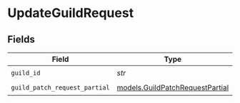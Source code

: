 # UpdateGuildRequest


## Fields

| Field                                                                    | Type                                                                     | Required                                                                 | Description                                                              |
| ------------------------------------------------------------------------ | ------------------------------------------------------------------------ | ------------------------------------------------------------------------ | ------------------------------------------------------------------------ |
| `guild_id`                                                               | *str*                                                                    | :heavy_check_mark:                                                       | N/A                                                                      |
| `guild_patch_request_partial`                                            | [models.GuildPatchRequestPartial](../models/guildpatchrequestpartial.md) | :heavy_check_mark:                                                       | N/A                                                                      |